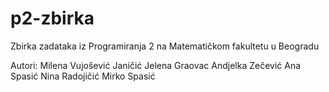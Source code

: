 # p2-zbirka
Zbirka zadataka iz Programiranja 2 na Matematičkom fakultetu u Beogradu

Autori:
Milena Vujošević Janičić
Jelena Graovac
Andjelka Zečević
Ana Spasić
Nina Radojičić
Mirko Spasić
